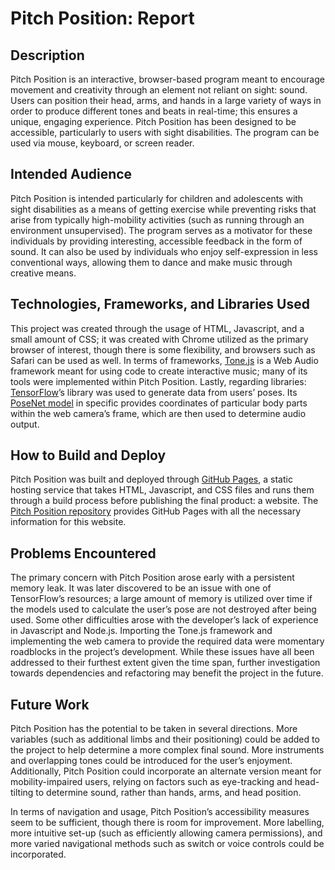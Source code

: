 # Pitch Position: Report
## Description
Pitch Position is an interactive, browser-based program meant to encourage movement and creativity through an element not reliant on sight: sound. Users can position their head, arms, and hands in a large variety of ways in order to produce different tones and beats in real-time; this ensures a unique, engaging experience. Pitch Position has been designed to be accessible, particularly to users with sight disabilities. The program can be used via mouse, keyboard, or screen reader.

## Intended Audience
Pitch Position is intended particularly for children and adolescents with sight disabilities as a means of getting exercise while preventing risks that arise from typically high-mobility activities (such as running through an environment unsupervised). The program serves as a motivator for these individuals by providing interesting, accessible feedback in the form of sound. It can also be used by individuals who enjoy self-expression in less conventional ways, allowing them to dance and make music through creative means.

## Technologies, Frameworks, and Libraries Used
This project was created through the usage of HTML, Javascript, and a small amount of CSS; it was created with Chrome utilized as the primary browser of interest, though there is some flexibility, and browsers such as Safari can be used as well. In terms of frameworks, [Tone.js](https://github.com/Tonejs/Tone.js) is a Web Audio framework meant for using code to create interactive music; many of its tools were implemented within Pitch Position. Lastly, regarding libraries: [TensorFlow](https://github.com/tensorflow)’s library was used to generate data from users’ poses. Its [PoseNet model](https://github.com/tensorflow/tfjs-models/tree/master/posenet) in specific provides coordinates of particular body parts within the web camera’s frame, which are then used to determine audio output.

## How to Build and Deploy
Pitch Position was built and deployed through [GitHub Pages](https://pages.github.com/), a static hosting service that takes HTML, Javascript, and CSS files and runs them through a build process before publishing the final product: a website. The [Pitch Position repository](https://github.com/lmtaek/pitchposition) provides GitHub Pages with all the necessary information for this website.

## Problems Encountered
The primary concern with Pitch Position arose early with a persistent memory leak. It was later discovered to be an issue with one of TensorFlow’s resources; a large amount of memory is utilized over time if the models used to calculate the user’s pose are not destroyed after being used. Some other difficulties arose with the developer’s lack of experience in Javascript and Node.js. Importing the Tone.js framework and implementing the web camera to provide the required data were momentary roadblocks in the project’s development. While these issues have all been addressed to their furthest extent given the time span, further investigation towards dependencies and refactoring may benefit the project in the future.

## Future Work
Pitch Position has the potential to be taken in several directions. More variables (such as additional limbs and their positioning) could be added to the project to help determine a more complex final sound. More instruments and overlapping tones could be introduced for the user’s enjoyment. Additionally, Pitch Position could incorporate an alternate version meant for mobility-impaired users, relying on factors such as eye-tracking and head-tilting to determine sound, rather than hands, arms, and head position.

In terms of navigation and usage, Pitch Position’s accessibility measures seem to be sufficient, though there is room for improvement. More labelling, more intuitive set-up (such as efficiently allowing camera permissions), and more varied navigational methods such as switch or voice controls could be incorporated.

